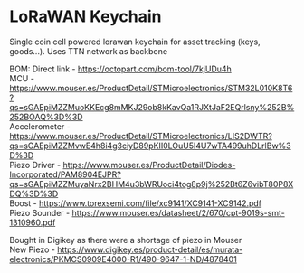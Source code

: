 # LoRaWAN Keychain
Single coin cell powered lorawan keychain for asset tracking (keys, goods...). Uses TTN network as backbone


BOM:  Direct link - https://octopart.com/bom-tool/7kjUDu4h  
MCU - https://www.mouser.es/ProductDetail/STMicroelectronics/STM32L010K8T6?qs=sGAEpiMZZMuoKKEcg8mMKJ29ob8kKavQa1RJXtJaF2EQrlsny%252B%252BOAQ%3D%3D    
Accelerometer - https://www.mouser.es/ProductDetail/STMicroelectronics/LIS2DWTR?qs=sGAEpiMZZMvwE4h8i4g3ciyD89pKII0LOuU5I4U7wTA499uhDLrlBw%3D%3D  
Piezo Driver - https://www.mouser.es/ProductDetail/Diodes-Incorporated/PAM8904EJPR?qs=sGAEpiMZZMuyaNrx2BHM4u3bWRUoci4tog8p9j%252Bt6Z6vibT80P8XDQ%3D%3D   
Boost - https://www.torexsemi.com/file/xc9141/XC9141-XC9142.pdf   
Piezo Sounder - https://www.mouser.es/datasheet/2/670/cpt-9019s-smt-1310960.pdf   
  
Bought in Digikey as there were a shortage of piezo in Mouser  
New Piezo  - https://www.digikey.es/product-detail/es/murata-electronics/PKMCS0909E4000-R1/490-9647-1-ND/4878401

